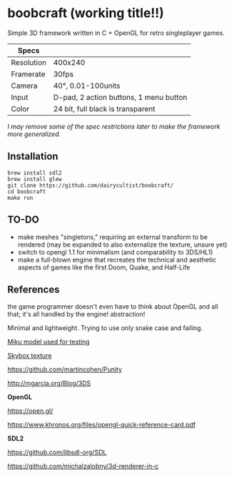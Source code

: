 # boobcraft (working title!!)

Simple 3D framework written in C + OpenGL for retro singleplayer games.

| Specs      |                                        |
|------------|----------------------------------------|
| Resolution | 400x240                                |
| Framerate  | 30fps                                  |
| Camera     | 40°, 0.01-100units                     |
| Input      | D-pad, 2 action buttons, 1 menu button |
| Color      | 24 bit, full black is transparent      |

*I may remove some of the spec restrictions later to make the framework more generalized.*

## Installation

```
brew install sdl2
brew install glew
git clone https://github.com/dairycultist/boobcraft/
cd boobcraft
make run
```

## TO-DO

- make meshes "singletons," requiring an external transform to be rendered (may be expanded to also externalize the texture, unsure yet)
- switch to opengl 1.1 for minimalism (and comparability to 3DS/HL1)
- make a full-blown engine that recreates the technical and aesthetic aspects of games like the first Doom, Quake, and Half-Life

## References

the game programmer doesn't even have to think about OpenGL and all that; it's all handled by the engine! abstraction!

Minimal and lightweight. Trying to use only snake case and failing.

[Miku model used for testing](https://sketchfab.com/3d-models/hatsune-miku-low-poly-6668784e9dfa46ba92bc28f85d8154e5)

[Skybox texture](https://opengameart.org/content/sky-box-sunny-day)

https://github.com/martincohen/Punity

http://mgarcia.org/Blog/3DS

**OpenGL**

https://open.gl/

https://www.khronos.org/files/opengl-quick-reference-card.pdf

**SDL2**

https://github.com/libsdl-org/SDL

https://github.com/michalzalobny/3d-renderer-in-c
